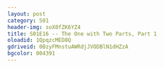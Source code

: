 ```yaml
---
layout: post 
category: S01 
header-img: soX0fZK6YZ4 
title: S01E16 -- The One with Two Parts, Part 1 
oloadid: 1QpqzcMED8Q 
gdriveid: 0BzyFMnstuAWRdjJVODBlN1dHZzA
bgcolor: 004391
--- 
```

<!--more--> 
